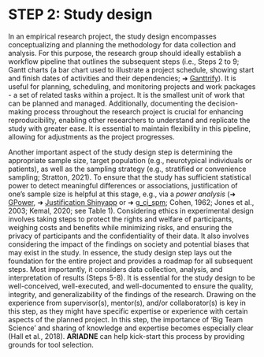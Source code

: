 # STEP 2: Study design

In an empirical research project, the study design encompasses conceptualizing and planning the methodology for data collection and analysis. For this purpose, the research group should ideally establish a workflow pipeline that outlines the subsequent steps (i.e., Steps 2 to 9; Gantt charts (a bar chart used to illustrate a project schedule, showing start and finish dates of activities and their dependencies; ➜ [Ganttrify](https://github.com/giocomai/ganttrify)). It is useful for planning, scheduling, and monitoring projects and work packages  - a set of related tasks within a project. It is the smallest unit of work that can be planned and managed. Additionally, documenting the decision-making process throughout the research project is crucial for enhancing reproducibility, enabling other researchers to understand and replicate the study with greater ease. It is essential to maintain flexibility in this pipeline, allowing for adjustments as the project progresses.

Another important aspect of the study design step is determining the appropriate sample size, target population (e.g., neurotypical individuals or patients), as well as the sampling strategy (e.g., stratified or convenience sampling; Stratton, 2021). To ensure that the study has sufficient statistical power to detect meaningful differences or associations,  justification of one’s sample size is helpful at this stage, e.g., via a _power analysis_ (➜ [GPower](https://www.psychologie.hhu.de/arbeitsgruppen/allgemeine-psychologie-und-arbeitspsychologie/gpower), ➜ [Justification Shinyapp](https://shiny.ieis.tue.nl/sample_size_justification/) or ➜ [g_ci_spm](https://github.com/Fungisai/g_ci_spm); Cohen, 1962; Jones et al., 2003; Kemal, 2020; see Table 1). Considering ethics in experimental design involves taking steps to protect the rights and welfare of participants, weighing costs and benefits while minimizing risks, and ensuring the privacy of participants and the confidentiality of their data. It also involves considering the impact of the findings on society and potential biases that may exist in the study. In essence, the study design step lays out the foundation for the entire project and provides a roadmap for all subsequent steps. Most importantly, it considers data collection, analysis, and interpretation of results (Steps 5-8). It is essential for the study design to be well-conceived, well-executed, and well-documented to ensure the quality, integrity, and generalizability of the findings of the research. Drawing on the experience from supervisor(s), mentor(s), and/or collaborator(s) is key in this step, as they might have specific expertise or experience with certain aspects of the planned project. In this step, the importance of ‘Big Team Science’ and sharing of knowledge and expertise becomes especially clear (Hall et al., 2018). **ARIADNE** can help kick-start this process by providing grounds for tool selection. 
